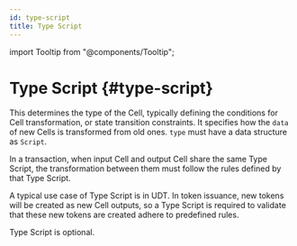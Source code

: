 ```yaml
---
id: type-script
title: Type Script
---
```


import Tooltip from "@components/Tooltip";

# Type Script {#type-script}

This determines the type of the Cell, typically defining the conditions for Cell transformation, or state transition constraints. It specifies how the `data` of new Cells is transformed from old ones. `type` must have a data structure as `Script`.

In a transaction, when input Cell and output Cell share the same Type Script, the transformation between them must follow the rules defined by that Type Script.

A typical use case of Type Script is in <Tooltip>UDT</Tooltip>. In token issuance, new tokens will be created as new Cell outputs, so a Type Script is required to validate that these new tokens are created adhere to predefined rules.

Type Script is optional.
